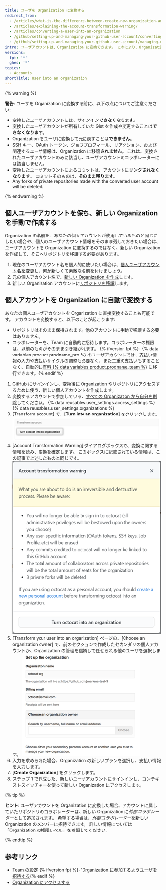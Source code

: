 ```yaml
---
title: ユーザを Organization に変換する
redirect_from:
  - /articles/what-is-the-difference-between-create-new-organization-and-turn-account-into-an-organization/
  - /articles/explaining-the-account-transformation-warning/
  - /articles/converting-a-user-into-an-organization
  - /github/setting-up-and-managing-your-github-user-account/converting-a-user-into-an-organization
  - /github/setting-up-and-managing-your-github-user-account/managing-user-account-settings/converting-a-user-into-an-organization
intro: ユーザアカウントは、Organization に変換できます。 これにより、Organization に属するリポジトリに対して、より細かく権限を設定できます。
versions:
  fpt: '*'
  ghes: '*'
topics:
  - Accounts
shortTitle: User into an organization
---
```


{% warning %}

**警告**: ユーザを Organization に変換する前に、以下の点についてご注意ください:

 - 変換したユーザアカウントには、サインイン**できなくなります**。
 - 変換したユーザアカウントが所有していた Gist を作成や変更することは**できなくなります**。
 - Organization をユーザに変換して元に戻すことは**できません**。
 - SSH キー、OAuth トークン、ジョブプロフィール、リアクション、および関連するユーザ情報は、Organization に移譲**されません**。 これは、変換されたユーザアカウントのみに該当し、ユーザアカウントのコラボレーターには該当しません。
 - 変換したユーザアカウントによるコミットは、アカウントに**リンクされなくなります**。 コミットそのものは、**そのまま残ります**。
 - Any forks of private repositories made with the converted user account will be deleted.

{% endwarning %}

## 個人ユーザアカウントを保ち、新しい Organization を手動で作成する

Organization の名前を、あなたの個人アカウントが使用しているものと同じにしたい場合や、個人のユーザアカウント情報をそのまま残しておきたい場合は、ユーザアカウントを Organization に変換するのではなく、新しい Organization を作成して、そこへリポジトリを移譲する必要があります。

1. 現在のユーザアカウント名を個人的に使いたい場合は、[個人ユーザアカウント名を変更](/articles/changing-your-github-username)し、何か新しくて素敵な名前を付けましょう。
2. 元の個人アカウント名で、[新しい Organization を作成](/articles/creating-a-new-organization-from-scratch)します。
3. 新しい Organization アカウントに[リポジトリを移譲](/articles/transferring-a-repository)します。

## 個人アカウントを Organization に自動で変換する

あなたの個人ユーザアカウントを Organization に直接変換することも可能です。 アカウントを変換すると、以下のことが起こります:
 - リポジトリはそのまま保持されます。他のアカウントに手動で移譲する必要はありません。
 - コラボレーターを、Team に自動的に招待します。コラボレーターの権限は、以前のものがそのまま引き継がれます。
 {% ifversion fpt %}- {% data variables.product.prodname_pro %} のユーザアカウントでは、支払い情報の入力や支払いサイクルの調整も必要なく、また二重の支払いもすることなく、自動的に[有料 {% data variables.product.prodname_team %}](/articles/about-billing-for-github-accounts) に移行できます。{% endif %}

1. GitHub にサインインし、変換後に Organization やリポジトリにアクセスするために使う、新しい個人アカウントを作成します。
2.  変換するアカウントで参加している、[すべての Organization から自分を削除](/articles/removing-yourself-from-an-organization)してください。
{% data reusables.user_settings.access_settings %}
{% data reusables.user_settings.organizations %}
5. [Transform account] で、[**Turn <username> into an organization**] をクリックします。 ![Organization 変換ボタン](/assets/images/help/settings/convert-to-organization.png)
6. [Account Transformation Warning] ダイアログボックスで、変換に関する情報を読み、変換を確定します。 このボックスに記載されている情報は、この記事で上述したものと同じです。 ![変換に関する警告](/assets/images/help/organizations/organization-account-transformation-warning.png)
7. [Transform your user into an organization] ページの、[Choose an organization owner] で、前のセクションで作成したセカンダリの個人アカウントか、Organization の管理を信頼して任せられる他のユーザを選択します。 ![Organization オーナーの追加ページ](/assets/images/help/organizations/organization-add-owner.png)
8. 入力を求められた場合、Organization の新しいプランを選択し、支払い情報を入力します。
9. [**Create Organization**] をクリックします。
10. ステップ 1 で作成した、新しいユーザアカウントにサインインし、コンテキストスイッチャーを使って新しい Organization にアクセスします。

{% tip %}

**ヒント**: ユーザアカウントを Organization に変換した場合、アカウントに属していたリポジトリのコラボレーターは、新しい Organization に*外部コラボレーター*として追加されます。 希望する場合は、*外部コラボレーター*を新しい Organization のメンバーに招待できます。 詳しい情報については「[Organization の権限レベル](/organizations/managing-peoples-access-to-your-organization-with-roles/permission-levels-for-an-organization#outside-collaborators)」を参照してください。

{% endtip %}

## 参考リンク
- [Team の設定](/articles/setting-up-teams)
{% ifversion fpt %}-"[Organization に参加するようユーザを招待する](/articles/inviting-users-to-join-your-organization){% endif %}
- [Organization にアクセスする](/articles/accessing-an-organization)
